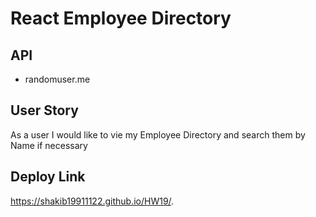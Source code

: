 # React Employee Directory

## API
- randomuser.me

## User Story
As a user I would like to vie my Employee Directory and search them by Name if necessary

## Deploy Link
https://shakib19911122.github.io/HW19/.